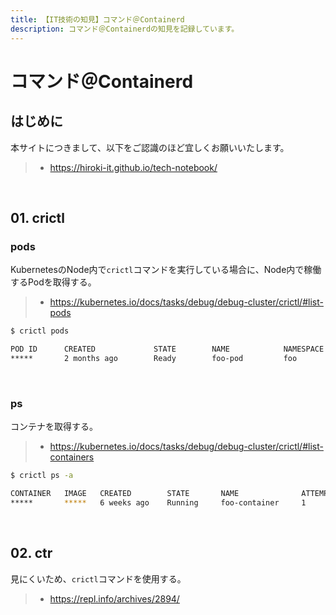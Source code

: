 ```yaml
---
title: 【IT技術の知見】コマンド＠Containerd
description: コマンド＠Containerdの知見を記録しています。
---
```


# コマンド＠Containerd

## はじめに

本サイトにつきまして、以下をご認識のほど宜しくお願いいたします。

> - https://hiroki-it.github.io/tech-notebook/

<br>

## 01. crictl

### pods

KubernetesのNode内で`crictl`コマンドを実行している場合に、Node内で稼働するPodを取得する。

> - https://kubernetes.io/docs/tasks/debug/debug-cluster/crictl/#list-pods

```bash
$ crictl pods

POD ID      CREATED             STATE        NAME            NAMESPACE           ATTEMPT        RUNTIME
*****       2 months ago        Ready        foo-pod         foo                 0              (default)
```

<br>

### ps

コンテナを取得する。

> - https://kubernetes.io/docs/tasks/debug/debug-cluster/crictl/#list-containers

```bash
$ crictl ps -a

CONTAINER   IMAGE   CREATED        STATE       NAME              ATTEMPT        POD ID
*****       *****   6 weeks ago    Running     foo-container     1              *****
```

<br>

## 02. ctr

見にくいため、`crictl`コマンドを使用する。

> - https://repl.info/archives/2894/

<br>
